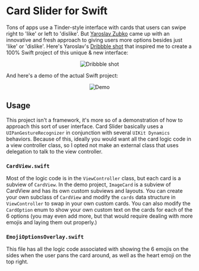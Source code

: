 # Card Slider for Swift
Tons of apps use a Tinder-style interface with cards that users can swipe right to 'like' or left to 'dislike'. But [Yaroslav Zubko](https://dribbble.com/Yar_Z) came up with an innovative and fresh approach to giving users more options besides just 'like' or 'dislike'.
Here's Yaroslav's [Dribbble shot](https://dribbble.com/shots/3217240--14-Sub-Level-Slider) that inspired me to create a 100% Swift project of this unique & new interface:
<p align="center">
    <img src="https://cloud.githubusercontent.com/assets/7799382/23380926/88e837ee-fcf1-11e6-917a-49de8fc8ee13.gif" alt="Dribbble shot" />
</p>

And here's a demo of the actual Swift project:
<p align="center">
    <img src="https://cloud.githubusercontent.com/assets/7799382/23379940/ba3b91fa-fced-11e6-9639-ff50538a99d9.gif" alt="Demo" />
</p>

## Usage

This project isn't a framework, it's more so of a demonstration of how to approach this sort of user interface.
Card Slider basically uses a `UIPanGestureRecognizer` in conjunction with several `UIKit Dynamics` behaviors. Because of this, ideally you would want all the card logic code in a view controller class, so I opted not make an external class that uses delegation to talk to the view controller.

### `CardView.swift`
Most of the logic code is in the `ViewController` class, but each card is a subview of `CardView`. In the demo project, `ImageCard` is a subview of CardView and has its own custom subviews and layouts. 
You can create your own subclass of `CardView` and modify the `cards` data structure in `ViewController` to swap in your own custom cards.
You can also modify the `CardOption` enum to show your own custom text on the cards for each of the 6 options (you may even add more, but that would require dealing with more emojis and laying them out properly.)

### `EmojiOptionsOverlay.swift`
This file has all the logic code associated with showing the 6 emojis on the sides when the user pans the card around, as well as the heart emoji on the top right.

